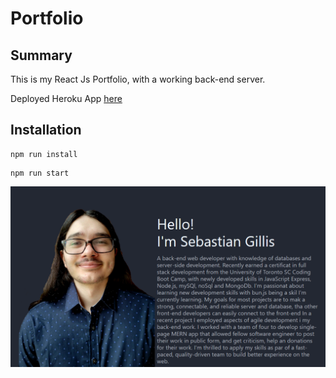# Portfolio

## Summary

This is my React Js Portfolio, with a working back-end server.

Deployed Heroku App [here](https://guarded-brushlands-90727.herokuapp.com/)

## Installation

```
npm run install
```

```
npm run start
```
![This is an image](https://github.com/sw33ws/Portfolio/blob/main/client/src/components/images/screenshot.png)
